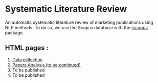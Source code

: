 # Systematic Literature Review

An automatic systematic literature review of marketing publications using NLP methods. To do so, we use the Scopus database with the [rscopus](https://johnmuschelli.com/rscopus/) package.

## HTML pages :

1. [Data collection](https://dardeum.github.io/systematic_lit_review/syslitrev_data_collection.html)
2. [Papers Analysis (to be continued)](https://dardeum.github.io/systematic_lit_review/papers.html)
3. To be published
4. To be published
